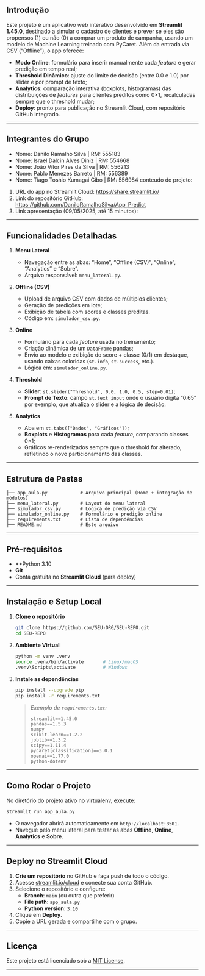 ## Introdução
Este projeto é um aplicativo web interativo desenvolvido em **Streamlit 1.45.0**, destinado a simular o cadastro de clientes e prever se eles são propensos (1) ou não (0) a comprar um produto de campanha, usando um modelo de Machine Learning treinado com PyCaret. Além da entrada via CSV (“Offline”), o app oferece:
- **Modo Online**: formulário para inserir manualmente cada _feature_ e gerar predição em tempo real;
- **Threshold Dinâmico**: ajuste do limite de decisão (entre 0.0 e 1.0) por slider e por prompt de texto;
- **Analytics**: comparação interativa (boxplots, histogramas) das distribuições de _features_ para clientes preditos como 0×1, recalculadas sempre que o threshold mudar;
- **Deploy**: pronto para publicação no Streamlit Cloud, com repositório GitHub integrado.

---

## Integrantes do Grupo
   -  Nome: Danilo Ramalho Silva | RM: 555183
   -  Nome: Israel Dalcin Alves Diniz | RM: 554668
   -  Nome: João Vitor Pires da Silva | RM: 556213
   -  Nome: Pablo Menezes Barreto | RM: 556389
   -  Nome: Tiago Toshio Kumagai Gibo | RM: 556984
conteudo do projeto:
  1. URL do app no Streamlit Cloud: https://share.streamlit.io/
  2. Link do repositório GitHub: https://github.com/DaniloRamalhoSilva/App_Predict
  3. Link apresentação (09/05/2025, até 15 minutos): 

---

## Funcionalidades Detalhadas
1. **Menu Lateral**
   - Navegação entre as abas: “Home”, “Offline (CSV)”, “Online”, “Analytics” e “Sobre”.
   - Arquivo responsável: `menu_lateral.py`.

2. **Offline (CSV)**
   - Upload de arquivo CSV com dados de múltiplos clientes;
   - Geração de predições em lote;
   - Exibição de tabela com scores e classes preditas.
   - Código em: `simulador_csv.py`.

3. **Online**
   - Formulário para cada _feature_ usada no treinamento;
   - Criação dinâmica de um `DataFrame` pandas;
   - Envio ao modelo e exibição do score + classe (0/1) em destaque, usando caixas coloridas (`st.info`, `st.success`, etc.).
   - Lógica em: `simulador_online.py`.

4. **Threshold**
   - **Slider**: `st.slider("Threshold", 0.0, 1.0, 0.5, step=0.01)`;
   - **Prompt de Texto**: campo `st.text_input` onde o usuário digita “0.65” por exemplo, que atualiza o slider e a lógica de decisão.

5. **Analytics**
   - Aba em `st.tabs(["Dados", "Gráficos"])`;
   - **Boxplots** e **Histogramas** para cada _feature_, comparando classes 0×1;
   - Gráficos re-renderizados sempre que o threshold for alterado, refletindo o novo particionamento das classes.

---

## Estrutura de Pastas
```plaintext
├── app_aula.py            # Arquivo principal (Home + integração de módulos)
├── menu_lateral.py        # Layout do menu lateral
├── simulador_csv.py       # Lógica de predição via CSV
├── simulador_online.py    # Formulário e predição online
├── requirements.txt       # Lista de dependências
├── README.md              # Este arquivo
```

---

## Pré-requisitos
- **Python 3.10
- **Git**
- Conta gratuita no **Streamlit Cloud** (para deploy)

---

## Instalação e Setup Local
1. **Clone o repositório**
   ```bash
   git clone https://github.com/SEU-ORG/SEU-REPO.git
   cd SEU-REPO
   ```
2. **Ambiente Virtual**
   ```bash
   python -m venv .venv
   source .venv/bin/activate       # Linux/macOS
   .venv\Scripts\activate          # Windows
   ```
3. **Instale as dependências**
   ```bash
   pip install --upgrade pip
   pip install -r requirements.txt
   ```
   > *Exemplo de `requirements.txt`:*
   > ```
   > streamlit==1.45.0
   > pandas==1.5.3
   > numpy
   > scikit-learn==1.2.2
   > joblib==1.3.2
   > scipy==1.11.4
   > pycaret[classification]==3.0.1
   > openai==1.77.0
   > python-dotenv
---

## Como Rodar o Projeto
No diretório do projeto ativo no virtualenv, execute:
```bash
streamlit run app_aula.py
```
- O navegador abrirá automaticamente em `http://localhost:8501`.
- Navegue pelo menu lateral para testar as abas **Offline**, **Online**, **Analytics** e **Sobre**.

---

## Deploy no Streamlit Cloud
1. **Crie um repositório** no GitHub e faça push de todo o código.
2. Acesse [streamlit.io/cloud](https://streamlit.io/cloud) e conecte sua conta GitHub.
3. Selecione o repositório e configure:
   - **Branch**: `main` (ou outra que preferir)
   - **File path**: `app_aula.py`
   - **Python version**: `3.10`
4. Clique em **Deploy**.
5. Copie a URL gerada e compartilhe com o grupo.

---

## Licença
Este projeto está licenciado sob a [MIT License](https://opensource.org/licenses/MIT).

---
